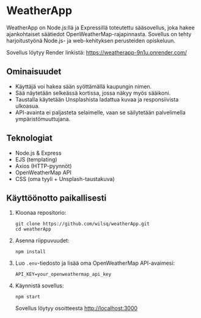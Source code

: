 # WeatherApp

WeatherApp on Node.js:llä ja Expressillä toteutettu sääsovellus, joka hakee ajankohtaiset säätiedot OpenWeatherMap-rajapinnasta. Sovellus on tehty harjoitustyönä Node.js- ja web-kehityksen perusteiden opiskeluun.

Sovellus löytyy Render linkistä: https://weatherapp-9n1u.onrender.com/

## Ominaisuudet

- Käyttäjä voi hakea sään syöttämällä kaupungin nimen.
- Sää näytetään selkeässä kortissa, jossa näkyy myös sääikoni.
- Taustalla käytetään Unsplashista ladattua kuvaa ja responsiivista ulkoasua.
- API-avainta ei paljasteta selaimelle, vaan se säilytetään palvelimella ympäristömuuttujana.

## Teknologiat

- Node.js & Express
- EJS (templating)
- Axios (HTTP-pyynnöt)
- OpenWeatherMap API
- CSS (oma tyyli + Unsplash-taustakuva)




## Käyttöönotto paikallisesti

1. Kloonaa repositorio:
   ```
   git clone https://github.com/wilsq/weatherApp.git
   cd weatherApp
   ```

2. Asenna riippuvuudet:
   ```
   npm install
   ```

3. Luo `.env`-tiedosto ja lisää oma OpenWeatherMap API-avaimesi:
   ```
   API_KEY=your_openweathermap_api_key
   ```

4. Käynnistä sovellus:
   ```
   npm start
   ```
   Sovellus löytyy osoitteesta [http://localhost:3000](http://localhost:3000)
